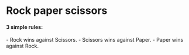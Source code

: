 <h1>Rock paper scissors</h1>

<h4>3 simple rules:</h4>
- Rock wins against Scissors.
- Scissors wins against Paper.
- Paper wins against Rock.
